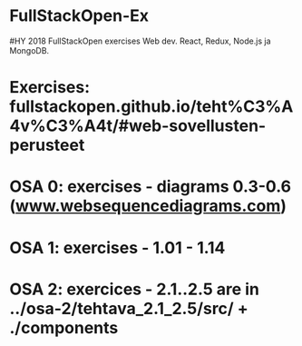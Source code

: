 # FullStackOpen-Ex

#HY 2018 FullStackOpen exercises Web dev. React, Redux, Node.js ja MongoDB.
# 
# Exercises: fullstackopen.github.io/teht%C3%A4v%C3%A4t/#web-sovellusten-perusteet
# OSA 0: exercises - diagrams 0.3-0.6 (www.websequencediagrams.com)
# OSA 1: exercises - 1.01 - 1.14  
# OSA 2: exercices - 2.1..2.5 are in ../osa-2/tehtava_2.1_2.5/src/ + ./components
